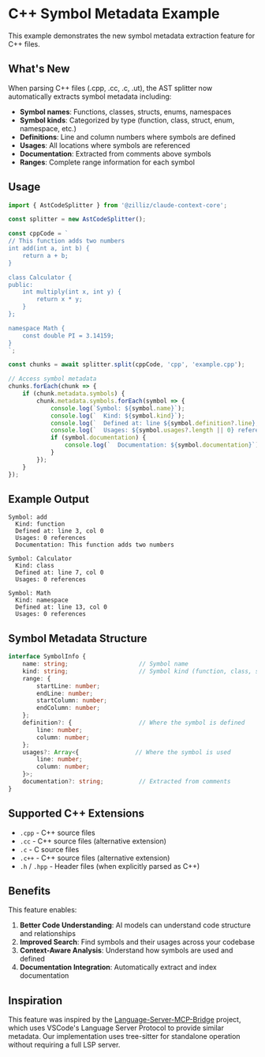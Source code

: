 # C++ Symbol Metadata Example

This example demonstrates the new symbol metadata extraction feature for C++ files.

## What's New

When parsing C++ files (.cpp, .cc, .c, .ut), the AST splitter now automatically extracts symbol metadata including:

- **Symbol names**: Functions, classes, structs, enums, namespaces
- **Symbol kinds**: Categorized by type (function, class, struct, enum, namespace, etc.)
- **Definitions**: Line and column numbers where symbols are defined
- **Usages**: All locations where symbols are referenced
- **Documentation**: Extracted from comments above symbols
- **Ranges**: Complete range information for each symbol

## Usage

```typescript
import { AstCodeSplitter } from '@zilliz/claude-context-core';

const splitter = new AstCodeSplitter();

const cppCode = `
// This function adds two numbers
int add(int a, int b) {
    return a + b;
}

class Calculator {
public:
    int multiply(int x, int y) {
        return x * y;
    }
};

namespace Math {
    const double PI = 3.14159;
}
`;

const chunks = await splitter.split(cppCode, 'cpp', 'example.cpp');

// Access symbol metadata
chunks.forEach(chunk => {
    if (chunk.metadata.symbols) {
        chunk.metadata.symbols.forEach(symbol => {
            console.log(`Symbol: ${symbol.name}`);
            console.log(`  Kind: ${symbol.kind}`);
            console.log(`  Defined at: line ${symbol.definition?.line}, col ${symbol.definition?.column}`);
            console.log(`  Usages: ${symbol.usages?.length || 0} references`);
            if (symbol.documentation) {
                console.log(`  Documentation: ${symbol.documentation}`);
            }
        });
    }
});
```

## Example Output

```
Symbol: add
  Kind: function
  Defined at: line 3, col 0
  Usages: 0 references
  Documentation: This function adds two numbers

Symbol: Calculator
  Kind: class
  Defined at: line 7, col 0
  Usages: 0 references

Symbol: Math
  Kind: namespace
  Defined at: line 13, col 0
  Usages: 0 references
```

## Symbol Metadata Structure

```typescript
interface SymbolInfo {
    name: string;                    // Symbol name
    kind: string;                    // Symbol kind (function, class, struct, etc.)
    range: {
        startLine: number;
        endLine: number;
        startColumn: number;
        endColumn: number;
    };
    definition?: {                   // Where the symbol is defined
        line: number;
        column: number;
    };
    usages?: Array<{                // Where the symbol is used
        line: number;
        column: number;
    }>;
    documentation?: string;          // Extracted from comments
}
```

## Supported C++ Extensions

- `.cpp` - C++ source files
- `.cc` - C++ source files (alternative extension)
- `.c` - C source files
- `.c++` - C++ source files (alternative extension)
- `.h` / `.hpp` - Header files (when explicitly parsed as C++)

## Benefits

This feature enables:

1. **Better Code Understanding**: AI models can understand code structure and relationships
2. **Improved Search**: Find symbols and their usages across your codebase
3. **Context-Aware Analysis**: Understand how symbols are used and defined
4. **Documentation Integration**: Automatically extract and index documentation

## Inspiration

This feature was inspired by the [Language-Server-MCP-Bridge](https://github.com/sehejjain/Language-Server-MCP-Bridge) project, which uses VSCode's Language Server Protocol to provide similar metadata. Our implementation uses tree-sitter for standalone operation without requiring a full LSP server.
